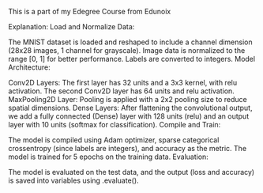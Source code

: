 This is a part of my Edegree Course from Edunoix

Explanation:
Load and Normalize Data:

The MNIST dataset is loaded and reshaped to include a channel dimension (28x28 images, 1 channel for grayscale).
Image data is normalized to the range [0, 1] for better performance.
Labels are converted to integers.
Model Architecture:

Conv2D Layers: The first layer has 32 units and a 3x3 kernel, with relu activation. The second Conv2D layer has 64 units and relu activation.
MaxPooling2D Layer: Pooling is applied with a 2x2 pooling size to reduce spatial dimensions.
Dense Layers: After flattening the convolutional output, we add a fully connected (Dense) layer with 128 units (relu) and an output layer with 10 units (softmax for classification).
Compile and Train:

The model is compiled using Adam optimizer, sparse categorical crossentropy (since labels are integers), and accuracy as the metric.
The model is trained for 5 epochs on the training data.
Evaluation:

The model is evaluated on the test data, and the output (loss and accuracy) is saved into variables using .evaluate().
